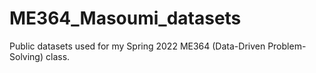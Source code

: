 # ME364_Masoumi_datasets
Public datasets used for my Spring 2022 ME364 (Data-Driven Problem-Solving) class.
